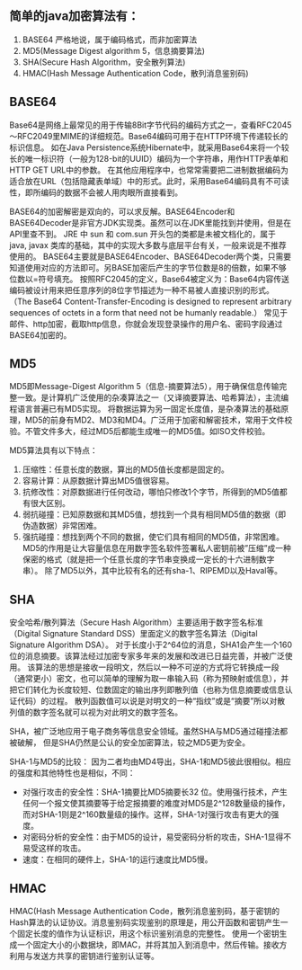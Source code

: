 ## 简单的java加密算法有：
  1. BASE64 严格地说，属于编码格式，而非加密算法
  2. MD5(Message Digest algorithm 5，信息摘要算法)
  3. SHA(Secure Hash Algorithm，安全散列算法)
  4. HMAC(Hash Message Authentication Code，散列消息鉴别码)

## BASE64
Base64是网络上最常见的用于传输8Bit字节代码的编码方式之一，查看RFC2045～RFC2049里MIME的详细规范。Base64编码可用于在HTTP环境下传递较长的标识信息。
如在Java Persistence系统Hibernate中，就采用Base64来将一个较长的唯一标识符（一般为128-bit的UUID）编码为一个字符串，用作HTTP表单和HTTP GET URL中的参数。
在其他应用程序中，也常常需要把二进制数据编码为适合放在URL（包括隐藏表单域）中的形式。此时，采用Base64编码具有不可读性，即所编码的数据不会被人用肉眼所直接看到。

BASE64的加密解密是双向的，可以求反解。BASE64Encoder和BASE64Decoder是非官方JDK实现类。虽然可以在JDK里能找到并使用，但是在API里查不到。
JRE 中 sun 和 com.sun 开头包的类都是未被文档化的，属于 java, javax 类库的基础，其中的实现大多数与底层平台有关，一般来说是不推荐使用的。 
BASE64主要就是BASE64Encoder、BASE64Decoder两个类，只需要知道使用对应的方法即可。另BASE加密后产生的字节位数是8的倍数，如果不够位数以=符号填充。 
按照RFC2045的定义，Base64被定义为：Base64内容传送编码被设计用来把任意序列的8位字节描述为一种不易被人直接识别的形式。
（The Base64 Content-Transfer-Encoding is designed to represent arbitrary sequences of octets in a form that need not be humanly readable.） 
常见于邮件、http加密，截取http信息，你就会发现登录操作的用户名、密码字段通过BASE64加密的。

## MD5
MD5即Message-Digest Algorithm 5（信息-摘要算法5），用于确保信息传输完整一致。是计算机广泛使用的杂凑算法之一（又译摘要算法、哈希算法），主流编程语言普遍已有MD5实现。
将数据运算为另一固定长度值，是杂凑算法的基础原理，MD5的前身有MD2、MD3和MD4。广泛用于加密和解密技术，常用于文件校验。不管文件多大，经过MD5后都能生成唯一的MD5值。如ISO文件校验。

MD5算法具有以下特点：
  1. 压缩性：任意长度的数据，算出的MD5值长度都是固定的。
  2. 容易计算：从原数据计算出MD5值很容易。
  3. 抗修改性：对原数据进行任何改动，哪怕只修改1个字节，所得到的MD5值都有很大区别。
  4. 弱抗碰撞：已知原数据和其MD5值，想找到一个具有相同MD5值的数据（即伪造数据）非常困难。
  5. 强抗碰撞：想找到两个不同的数据，使它们具有相同的MD5值，非常困难。
MD5的作用是让大容量信息在用数字签名软件签署私人密钥前被”压缩”成一种保密的格式（就是把一个任意长度的字节串变换成一定长的十六进制数字串）。
除了MD5以外，其中比较有名的还有sha-1、RIPEMD以及Haval等。

## SHA
安全哈希/散列算法（Secure Hash Algorithm）主要适用于数字签名标准（Digital Signature Standard DSS）里面定义的数字签名算法（Digital Signature Algorithm DSA）。
对于长度小于2^64位的消息，SHA1会产生一个160位的消息摘要。该算法经过加密专家多年来的发展和改进已日益完善，并被广泛使用。
该算法的思想是接收一段明文，然后以一种不可逆的方式将它转换成一段（通常更小）密文，也可以简单的理解为取一串输入码（称为预映射或信息），并把它们转化为长度较短、位数固定的输出序列即散列值（也称为信息摘要或信息认证代码）的过程。
散列函数值可以说是对明文的一种“指纹”或是“摘要”所以对散列值的数字签名就可以视为对此明文的数字签名。

SHA，被广泛地应用于电子商务等信息安全领域。虽然SHA与MD5通过碰撞法都被破解， 但是SHA仍然是公认的安全加密算法，较之MD5更为安全。

SHA-1与MD5的比较：
因为二者均由MD4导出，SHA-1和MD5彼此很相似。相应的强度和其他特性也是相似，不同：
- 对强行攻击的安全性：SHA-1摘要比MD5摘要长32 位。使用强行技术，产生任何一个报文使其摘要等于给定报摘要的难度对MD5是2^128数量级的操作，而对SHA-1则是2^160数量级的操作。这样，SHA-1对强行攻击有更大的强度。
- 对密码分析的安全性：由于MD5的设计，易受密码分析的攻击，SHA-1显得不易受这样的攻击。
- 速度：在相同的硬件上，SHA-1的运行速度比MD5慢。

## HMAC
HMAC(Hash Message Authentication Code，散列消息鉴别码，基于密钥的Hash算法的认证协议。消息鉴别码实现鉴别的原理是，用公开函数和密钥产生一个固定长度的值作为认证标识，用这个标识鉴别消息的完整性。
使用一个密钥生成一个固定大小的小数据块，即MAC，并将其加入到消息中，然后传输。接收方利用与发送方共享的密钥进行鉴别认证等。
